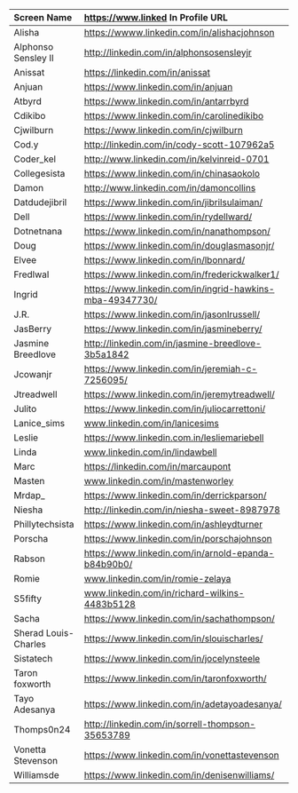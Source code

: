 |Screen Name |https://www.linked In Profile URL
|:------------------|:--------------------------------------
|Alisha|https://wwww.linkedin.com/in/alishacjohnson
|Alphonso Sensley II|http://linkedin.com/in/alphonsosensleyjr
|Anissat|https://linkedin.com/in/anissat
|Anjuan|https://www.linkedin.com/in/anjuan
|Atbyrd|https://www.linkedin.com/in/antarrbyrd
|Cdikibo|https://www.linkedin.com/in/carolinedikibo
|Cjwilburn|https://www.linkedin.com/in/cjwilburn
|Cod.y|http://linkedin.com/in/cody-scott-107962a5
|Coder_kel|http://www.linkedin.com/in/kelvinreid-0701
|Collegesista|https://www.linkedin.com/in/chinasaokolo
|Damon|http://www.linkedin.com/in/damoncollins
|Datdudejibril|https://www.linkedin.com/in/jibrilsulaiman/
|Dell|https://www.linkedin.com/in/rydellward/
|Dotnetnana|https://www.linkedin.com/in/nanathompson/
|Doug|https://www.linkedin.com/in/douglasmasonjr/
|Elvee|https://www.linkedin.com/in/lbonnard/
|Fredlwal|https://www.linkedin.com/in/frederickwalker1/
|Ingrid|https://www.linkedin.com/in/ingrid-hawkins-mba-49347730/
|J.R.|https://www.linkedin.com/in/jasonlrussell/
|JasBerry|https://www.linkedin.com/in/jasmineberry/
|Jasmine Breedlove|http://linkedin.com/in/jasmine-breedlove-3b5a1842
|Jcowanjr|https://www.linkedin.com/in/jeremiah-c-7256095/
|Jtreadwell|https://www.linkedin.com/in/jeremytreadwell/
|Julito|https://www.linkedin.com/in/juliocarrettoni/
|Lanice_sims|www.linkedin.com/in/lanicesims
|Leslie|https://www.linkedin.com.in/lesliemariebell|
|Linda|www.linkedin.com/in/lindawbell
|Marc|https://linkedin.com/in/marcaupont
|Masten|www.linkedin.com/in/mastenworley
|Mrdap_|https://www.linkedin.com/in/derrickparson/
|Niesha|http://linkedin.com/in/niesha-sweet-8987978
|Phillytechsista|https://www.linkedin.com/in/ashleydturner
|Porscha|https://www.linkedin.com/in/porschajohnson
|Rabson|https://www.linkedin.com/in/arnold-epanda-b84b90b0/
|Romie|www.linkedin.com/in/romie-zelaya
|S5fifty|www.linkedin.com/in/richard-wilkins-4483b5128
|Sacha|https://www.linkedin.com/in/sachathompson/
|Sherad Louis-Charles|https://www.linkedin.com/in/slouischarles/
|Sistatech|https://www.linkedin.com/in/jocelynsteele
|Taron foxworth|https://www.linkedin.com/in/taronfoxworth/
|Tayo Adesanya|https://www.linkedin.com/in/adetayoadesanya/
|Thomps0n24|http://linkedin.com/in/sorrell-thompson-35653789
|Vonetta Stevenson|https://www.linkedin.com/in/vonettastevenson
|Williamsde|https://www.linkedin.com/in/denisenwilliams/
